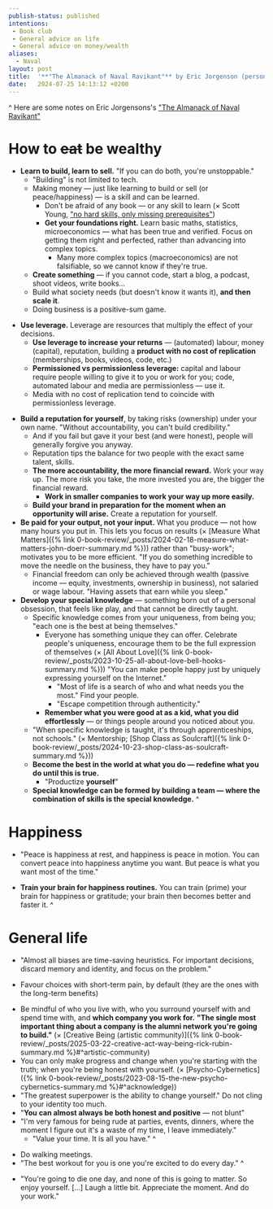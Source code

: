 ```yaml
---
publish-status: published
intentions:
 - Book club
 - General advice on life
 - General advice on money/wealth
aliases:
  - Naval
layout: post
title:  '**"The Almanack of Naval Ravikant"** by Eric Jorgenson (personal notes)'
date:   2024-07-25 14:13:12 +0200
---
```

^
Here are some notes on Eric Jorgensons's ["The Almanack of Naval Ravikant"](https://www.navalmanack.com/ "Sponsored link")
# How to ~~eat~~ be wealthy
- **Learn to build, learn to sell.** "If you can do both, you're unstoppable."
	* "Building" is not limited to tech.
	- Making money — just like learning to build or sell (or peace/happiness) — is a skill and can be learned.
		- Don't be afraid of any book — or any skill to learn (× Scott Young, ["no hard skills, only missing prerequisites"](https://www.scotthyoung.com/blog/2016/04/12/no-hard-subjects/))
		- **Get your foundations right.** Learn basic maths, statistics, microeconomics — what has been true and verified. Focus on getting them right and perfected, rather than advancing into complex topics.
			* Many more complex topics (macroeconomics) are not falsifiable, so we cannot know if they're true.
	- **Create something** — if you cannot code, start a blog, a podcast, shoot videos, write books...
	- Build what society needs (but doesn't know it wants it), **and then scale it**.
	* Doing business is a positive-sum game.
* <a name="^leverage"></a>**Use leverage.** Leverage are resources that multiply the effect of your decisions.
	- **Use leverage to increase your returns** — (automated) labour, money (capital), reputation, building a **product with no cost of replication** (memberships, books, videos, code, etc.)
	- **Permissioned vs permissionless leverage:** capital and labour require people willing to give it to you or work for you; code, automated labour and media are permissionless — use it.
	- Media with no cost of replication tend to coincide with permissionless leverage.
- <a name="^reputation"></a>**Build a reputation for yourself**, by taking risks (ownership) under your own name. "Without accountability, you can't build credibility."
	* And if you fail but gave it your best (and were honest), people will generally forgive you anyway.
	* Reputation tips the balance for two people with the exact same talent, skills.
	* **The more accountability, the more financial reward.** Work your way up. The more risk you take, the more invested you are, the bigger the financial reward.
		* **Work in smaller companies to work your way up more easily.**
	* **Build your brand in preparation for the moment when an opportunity will arise.** Create a reputation for yourself.
- <a name="^paid-for-output-not-input"></a>**Be paid for your output, not your input.** What you produce — not how many hours you put in. This lets you focus on results (× [Measure What Matters]({% link 0-book-review/_posts/2024-02-18-measure-what-matters-john-doerr-summary.md %})) rather than "busy-work"; motivates you to be more efficient. "If you do something incredible to move the needle on the business, they have to pay you."
	- Financial freedom can only be achieved through wealth (passive income — equity, investments, ownership in business), not salaried or wage labour. "Having assets that earn while you sleep."
- <a name="^special-knowledge"></a>**Develop your special knowledge** — something born out of a personal obsession, that feels like play, and that cannot be directly taught.
	* <a name="^uniqueness"></a>Specific knowledge comes from your uniqueness, from being you; "each one is the best at being themselves."
		* Everyone has something unique they can offer. Celebrate people's uniqueness, encourage them to be the full expression of themselves (× [All About Love]({% link 0-book-review/_posts/2023-10-25-all-about-love-bell-hooks-summary.md %})) "You can make people happy just by uniquely expressing yourself on the Internet."
			* "Most of life is a search of who and what needs you the most." Find your people.
			* "Escape competition through authenticity."
		* **Remember what you were good at as a kid, what you did effortlessly** — or things people around you noticed about you.
	* <a name="^apprenticeships"></a>"When specific knowledge is taught, it's through apprenticeships, not schools." (× Mentorship; [Shop Class as Soulcraft]({% link 0-book-review/_posts/2024-10-23-shop-class-as-soulcraft-summary.md %}))
	- **Become the best in the world at what you do — redefine what you do until this is true.**
		- "Productize **yourself**"
	- **Special knowledge can be formed by building a team — where the combination of skills is the special knowledge.**
^
# Happiness
* "Peace is happiness at rest, and happiness is peace in motion. You can convert peace into happiness anytime you want. But peace is what you want most of the time."
- **Train your brain for happiness routines.** You can train (prime) your brain for happiness or gratitude; your brain then becomes better and faster it.
^
# General life 
* "Almost all biases are time-saving heuristics. For important decisions, discard memory and identity, and focus on the problem."
- Favour choices with short-term pain, by default (they are the ones with the long-term benefits)
* <a name="^alumni"></a>Be mindful of who you live with, who you surround yourself with and spend time with, and **which company you work for.** **"The single most important thing about a company is the alumni network you're going to build."** (× [Creative Being (artistic community)]({% link 0-book-review/_posts/2025-03-22-creative-act-way-being-rick-rubin-summary.md %}#^artistic-community)
* You can only make progress and change when you're starting with the truth; when you're being honest with yourself. (× [Psycho-Cybernetics]({% link 0-book-review/_posts/2023-08-15-the-new-psycho-cybernetics-summary.md %}#^acknowledge))
* "The greatest superpower is the ability to change yourself." Do not cling to your identity too much.
* "**You can almost always be both honest and positive** — not blunt"
* "I'm very famous for being rude at parties, events, dinners, where the moment I figure out it's a waste of my time, I leave immediately."
	* "Value your time. It is all you have."
^
- Do walking meetings.
- "The best workout for you is one you're excited to do every day."
^
* "You're going to die one day, and none of this is going to matter. So enjoy yourself. [...] Laugh a little bit. Appreciate the moment. And do your work."